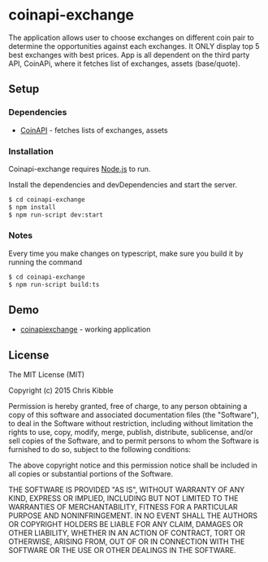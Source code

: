 


# coinapi-exchange

The application allows user to choose exchanges on different coin pair to determine the opportunities against each exchanges. It ONLY display top 5 best exchanges with best prices. App is all dependent on the third party API, CoinAPi, where it fetches list of exchanges, assets (base/quote).

## Setup

### Dependencies

* [CoinAPI](https://www.coinapi.io/) - fetches lists of exchanges, assets

### Installation

Coinapi-exchange requires [Node.js](https://nodejs.org/) to run.

Install the dependencies and devDependencies and start the server.

```sh
$ cd coinapi-exchange
$ npm install
$ npm run-script dev:start
```

### Notes

Every time you make changes on typescript, make sure you build it by running the command
```sh
$ cd coinapi-exchange
$ npm run-script build:ts
```

## Demo

* [coinapiexchange](https://coinapiexchange.herokuapp.com/) - working application

## License
 
The MIT License (MIT)

Copyright (c) 2015 Chris Kibble

Permission is hereby granted, free of charge, to any person obtaining a copy of this software and associated documentation files (the "Software"), to deal in the Software without restriction, including without limitation the rights to use, copy, modify, merge, publish, distribute, sublicense, and/or sell copies of the Software, and to permit persons to whom the Software is furnished to do so, subject to the following conditions:

The above copyright notice and this permission notice shall be included in all copies or substantial portions of the Software.

THE SOFTWARE IS PROVIDED "AS IS", WITHOUT WARRANTY OF ANY KIND, EXPRESS OR IMPLIED, INCLUDING BUT NOT LIMITED TO THE WARRANTIES OF MERCHANTABILITY, FITNESS FOR A PARTICULAR PURPOSE AND NONINFRINGEMENT. IN NO EVENT SHALL THE AUTHORS OR COPYRIGHT HOLDERS BE LIABLE FOR ANY CLAIM, DAMAGES OR OTHER LIABILITY, WHETHER IN AN ACTION OF CONTRACT, TORT OR OTHERWISE, ARISING FROM, OUT OF OR IN CONNECTION WITH THE SOFTWARE OR THE USE OR OTHER DEALINGS IN THE SOFTWARE.